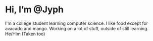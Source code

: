#  Hi, I’m @Jyph
I'm a college student learning computer science.
I like food except for avacado and mango.
Working on a lot of stuff, outside of still learning.
He/Him (Taken too)
